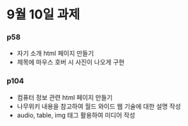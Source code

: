 # 9월 10일 과제

### p58
- 자기 소개 html 페이지 만들기
- 제목에 마우스 호버 시 사진이 나오게 구현

### p104
- 컴퓨터 정보 관련 html 페이지 만들기
- 나무위키 내용을 참고하여 월드 와이드 웹 기술에 대한 설명 작성
- audio, table, img 태그 활용하여 미디어 작성